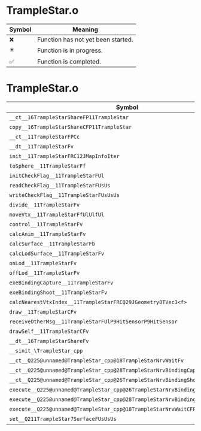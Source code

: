 # TrampleStar.o
| Symbol | Meaning 
| ------------- | ------------- 
| :x: | Function has not yet been started. 
| :eight_pointed_black_star: | Function is in progress. 
| :white_check_mark: | Function is completed. 


# TrampleStar.o
| Symbol | Decompiled? |
| ------------- | ------------- |
| `__ct__16TrampleStarShareFP11TrampleStar` | :x: |
| `copy__16TrampleStarShareCFP11TrampleStar` | :x: |
| `__ct__11TrampleStarFPCc` | :x: |
| `__dt__11TrampleStarFv` | :x: |
| `init__11TrampleStarFRC12JMapInfoIter` | :x: |
| `toSphere__11TrampleStarFf` | :x: |
| `initCheckFlag__11TrampleStarFUl` | :x: |
| `readCheckFlag__11TrampleStarFUsUs` | :x: |
| `writeCheckFlag__11TrampleStarFUsUsUs` | :x: |
| `divide__11TrampleStarFv` | :x: |
| `moveVtx__11TrampleStarFfUlUlfUl` | :x: |
| `control__11TrampleStarFv` | :x: |
| `calcAnim__11TrampleStarFv` | :x: |
| `calcSurface__11TrampleStarFb` | :x: |
| `calcLodSurface__11TrampleStarFv` | :x: |
| `onLod__11TrampleStarFv` | :x: |
| `offLod__11TrampleStarFv` | :x: |
| `exeBindingCapture__11TrampleStarFv` | :x: |
| `exeBindingShoot__11TrampleStarFv` | :x: |
| `calcNearestVtxIndex__11TrampleStarFRCQ29JGeometry8TVec3<f>` | :x: |
| `draw__11TrampleStarCFv` | :x: |
| `receiveOtherMsg__11TrampleStarFUlP9HitSensorP9HitSensor` | :x: |
| `drawSelf__11TrampleStarCFv` | :x: |
| `__dt__16TrampleStarShareFv` | :x: |
| `__sinit_\TrampleStar_cpp` | :x: |
| `__ct__Q225@unnamed@TrampleStar_cpp@18TrampleStarNrvWaitFv` | :x: |
| `__ct__Q225@unnamed@TrampleStar_cpp@28TrampleStarNrvBindingCaptureFv` | :x: |
| `__ct__Q225@unnamed@TrampleStar_cpp@26TrampleStarNrvBindingShootFv` | :x: |
| `execute__Q225@unnamed@TrampleStar_cpp@26TrampleStarNrvBindingShootCFP5Spine` | :x: |
| `execute__Q225@unnamed@TrampleStar_cpp@28TrampleStarNrvBindingCaptureCFP5Spine` | :x: |
| `execute__Q225@unnamed@TrampleStar_cpp@18TrampleStarNrvWaitCFP5Spine` | :x: |
| `set__Q211TrampleStar7SurfaceFUsUsUs` | :x: |
